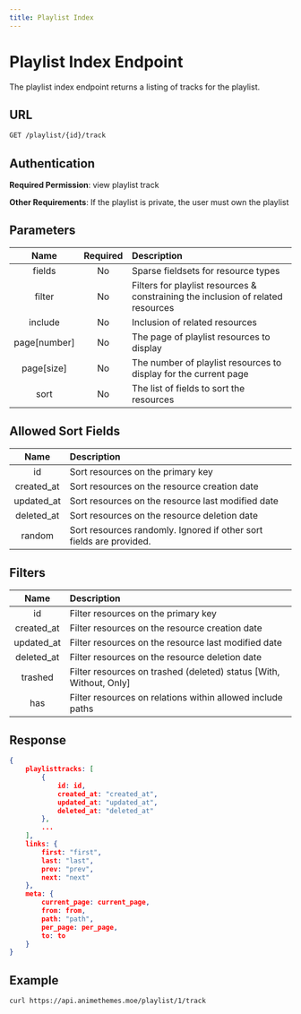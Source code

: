 ```yaml
---
title: Playlist Index
---
```


# Playlist Index Endpoint

The playlist index endpoint returns a listing of tracks for the playlist.

## URL

```sh
GET /playlist/{id}/track
```

## Authentication

**Required Permission**: view playlist track

**Other Requirements**: If the playlist is private, the user must own the playlist

## Parameters

| Name         | Required | Description                                                                      |
| :----------: | :------: | :------------------------------------------------------------------------------- |
| fields       | No       | Sparse fieldsets for resource types                                              |
| filter       | No       | Filters for playlist resources & constraining the inclusion of related resources |
| include      | No       | Inclusion of related resources                                                   |
| page[number] | No       | The page of playlist resources to display                                        |
| page[size]   | No       | The number of playlist resources to display for the current page                 |
| sort         | No       | The list of fields to sort the resources                                         |

## Allowed Sort Fields

|    Name    | Description                                                         |
| :--------: | :------------------------------------------------------------------ |
| id         | Sort resources on the primary key                                   |
| created_at | Sort resources on the resource creation date                        |
| updated_at | Sort resources on the resource last modified date                   |
| deleted_at | Sort resources on the resource deletion date                        |
| random     | Sort resources randomly. Ignored if other sort fields are provided. |

## Filters

|    Name    | Description                                                        |
| :--------: | :----------------------------------------------------------------- |
| id         | Filter resources on the primary key                                |
| created_at | Filter resources on the resource creation date                     |
| updated_at | Filter resources on the resource last modified date                |
| deleted_at | Filter resources on the resource deletion date                     |
| trashed    | Filter resources on trashed (deleted) status [With, Without, Only] |
| has        | Filter resources on relations within allowed include paths         |

## Response

```json
{
    playlisttracks: [
        {
            id: id,
            created_at: "created_at",
            updated_at: "updated_at",
            deleted_at: "deleted_at"
        },
        ...
    ],
    links: {
        first: "first",
        last: "last",
        prev: "prev",
        next: "next"
    },
    meta: {
        current_page: current_page,
        from: from,
        path: "path",
        per_page: per_page,
        to: to
    }
}
```

## Example

```bash
curl https://api.animethemes.moe/playlist/1/track
```